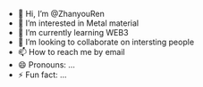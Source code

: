 - 👋 Hi, I’m @ZhanyouRen
- 👀 I’m interested in Metal material 
- 🌱 I’m currently learning WEB3 
- 💞️ I’m looking to collaborate on intersting people 
- 📫 How to reach me by email
- 😄 Pronouns: ...
- ⚡ Fun fact: ...

<!---
ZhanyouRen/ZhanyouRen is a ✨ special ✨ repository because its `README.md` (this file) appears on your GitHub profile.
You can click the Preview link to take a look at your changes.
--->
